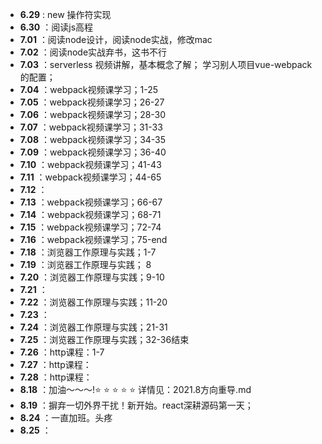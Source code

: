 *  **6.29** : new 操作符实现
*  **6.30** ：阅读js高程
*  **7.01** ：阅读node设计，阅读node实战，修改mac
*  **7.02** ：阅读node实战弃书，这书不行
*  **7.03** ：serverless 视频讲解，基本概念了解； 学习别人项目vue-webpack的配置；
*  **7.04** ：webpack视频课学习；1-25
*  **7.05** ：webpack视频课学习；26-27
*  **7.06** ：webpack视频课学习；28-30
*  **7.07** ：webpack视频课学习；31-33
*  **7.08** ：webpack视频课学习；34-35
*  **7.09** ：webpack视频课学习；36-40
*  **7.10** ：webpack视频课学习；41-43
*  **7.11** ：webpack视频课学习；44-65
*  **7.12** ： 
*  **7.13** ：webpack视频课学习；66-67
*  **7.14** ：webpack视频课学习；68-71
*  **7.15** ：webpack视频课学习；72-74
*  **7.16** ：webpack视频课学习；75-end
*  **7.18** ：浏览器工作原理与实践；1-7
*  **7.19** ：浏览器工作原理与实践； 8
*  **7.20** ：浏览器工作原理与实践；9-10
*  **7.21** ：
*  **7.22** ：浏览器工作原理与实践；11-20
*  **7.23** ：
*  **7.24** ：浏览器工作原理与实践；21-31
*  **7.25** ：浏览器工作原理与实践；32-36结束
*  **7.26** ：http课程：1-7
*  **7.27** ：http课程： 
*  **7.28** ：http课程： 
*  **8.18** ：加油～～～!⭐️ ⭐️ ⭐️ ⭐️ ⭐️     详情见：2021.8方向重导.md 
*  **8.19** ：摒弃一切外界干扰！新开始。react深耕源码第一天；
*  **8.24** ：一直加班。头疼
*  **8.25** ：

  